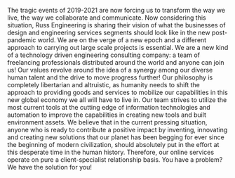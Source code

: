 The tragic events of 2019-2021 are now forcing us to transform the way we live, 
          the way we collaborate and communicate. Now considering this situation,
          Russ Engineering is sharing their vision of what the businesses of design and engineering services segments
          should look like in the new post-pandemic world. We are on the verge of a new epoch and a different approach
          to carrying out large scale projects is essential.
          We are a new kind of a technology driven engineering consulting company:
          a team of freelancing professionals distributed around the world and anyone can join us! Our values revolve around the idea of
          a synergy among our diverse human talent and the drive to move progress further!
          Our philosophy is completely libertarian and altruistic, as humanity needs to shift the approach
          to providing goods and services to mobilize our capabilities in this new global economy we all will have to live in.
          Our team strives to utilize the most current tools at the cutting edge of information technologies and automation to improve
          the capabilities in creating new tools and built environment assets.
          We believe that in the current pressing situation, anyone who is ready to contribute a positive impact
          by inventing, innovating and creating new solutions that our planet has been begging for
          ever since the beginning of modern civilization, should absolutely put in the effort at this desperate
          time in the human history. Therefore, our online services operate on pure a client-specialist relationship basis.
          You have a problem? We have the solution for you!
